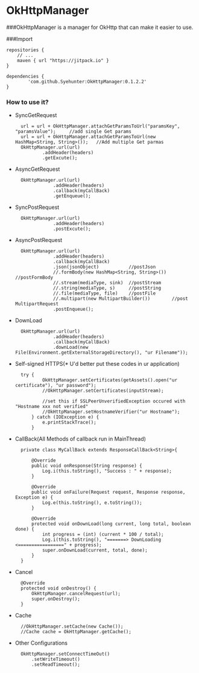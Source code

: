 # OkHttpManager
###OkHttpManager is a manager for OkHttp that can make it easier to use.

###Import

	repositories {
        // ...
        maven { url "https://jitpack.io" }
 	}
 
	dependencies {
	        'com.github.Syehunter:OkHttpManager:0.1.2.2'
	}
	
### How to use it?
* SyncGetRequest

		url = url + OkHttpManager.attachGetParamsToUrl("paramsKey", "paramsValue");     //add single Get params
	    url = url + OkHttpManager.attachGetParamsToUrl(new HashMap<String, String>());   //Add multiple Get parmas
	    OkHttpManager.url(url)
	            .addHeader(headers)
	            .getExcute();
              
* AsyncGetRequest

		OkHttpManager.url(url)
	                .addHeader(headers)
	                .callback(myCallBack)
	                .getEnqueue();
                
* SyncPostRequest

		OkHttpManager.url(url)
	                .addHeader(headers)
	                .postExcute();
                
* AsyncPostRequest

		OkHttpManager.url(url)
	                .addHeader(headers)
	                .callback(myCallBack)
	                .json(jsonObject)           //postJson
	                //.formBody(new HashMap<String, String>())  //postFormBody
	                //.stream(mediaType, sink)  //postStream
	                //.string(mediaType, s)     //postString
	                //.file(mediaType, file)    //postFile
	                //.multipart(new MultipartBuilder())        //post MultipartRequest
	                .postEnqueue();
                
* DownLoad

		OkHttpManager.url(url)
	                .addHeader(headers)
	                .callback(myCallBack)
	                .downLoad(new File(Environment.getExternalStorageDirectory(), "ur Filename"));
                
* Self-signed HTTPS(* U'd better put these codes in ur application)

		try {
	            OkHttpManager.setCertificates(getAssets().open("ur certificate"), "ur password");
	            //OkHttpManager.setCertificates(inputStream);
	            
	            //set this if SSLPeerUnverifiedException occured with "Hostname xxx not verified"
	            //OkHttpManager.setHostnameVerifier("ur Hostname");
	        } catch (IOException e) {
	            e.printStackTrace();
	        }
        
* CallBack(All Methods of callback run in MainThread)

		private class MyCallBack extends ResponseCallBack<String>{
	
	        @Override
	        public void onResponse(String response) {
	            Log.i(this.toString(), "Success : " + response);
	        }
	
	        @Override
	        public void onFailure(Request request, Response response, Exception e) {
	            Log.e(this.toString(), e.toString());
	        }
	
	        @Override
	        protected void onDownLoad(long current, long total, boolean done) {
	            int progress = (int) (current * 100 / total);
	            Log.i(this.toString(), "=======> DownLoading <=================" + progress);
	            super.onDownLoad(current, total, done);
	        }
	    }

* Cancel

		@Override
	    protected void onDestroy() {
	        OkHttpManager.cancelRequest(url);
	        super.onDestroy();
	    }

* Cache

		//OkHttpManager.setCache(new Cache());
        //Cache cache = OkHttpManager.getCache();

* Other Configurations

		OkHttpManager.setConnectTimeOut()
			.setWriteTimeout()
			.setReadTimeout();
